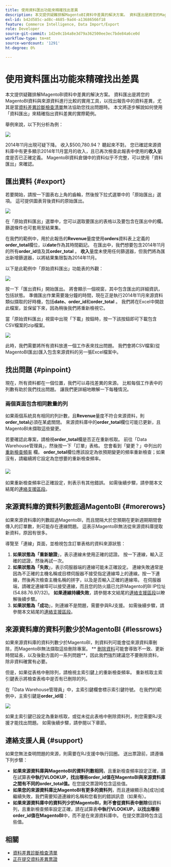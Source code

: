 ```yaml
---
title: 使用資料匯出功能來精確找出差異
description: 本文提供疑難排解MagentoBI資料中差異的解決方案。 資料匯出是將您的MagentoBI資料與來源資料進行比較的實用工具，以找出報告中的資料差異，尤其是當[資料差異診斷檢查清單](/help/troubleshooting/miscellaneous/diagnosing-a-data-discrepancy.md)無法協助您找出問題時。 本文將逐步解說如何使用「資料匯出」來精確指出資料差異的實際範例。
exl-id: b42d585c-ad8c-4685-9ad4-a13686566f18
feature: Commerce Intelligence, Data Import/Export
role: Developer
source-git-commit: 1d2e0c1b4a8e3d79a362500ee3ec7bde84a6ce0d
workflow-type: tm+mt
source-wordcount: '1291'
ht-degree: 0%

---
```


# 使用資料匯出功能來精確找出差異

本文提供疑難排解MagentoBI資料中差異的解決方案。 資料匯出是將您的MagentoBI資料與來源資料進行比較的實用工具，以找出報告中的資料差異，尤其是當[資料差異診斷檢查清單](/help/troubleshooting/miscellaneous/diagnosing-a-data-discrepancy.md)無法協助您找出問題時。 本文將逐步解說如何使用「資料匯出」來精確指出資料差異的實際範例。

舉例來說，以下列分析為例：

![](assets/Exports_Discrepancies_1.png)

2014年11月出現可疑下降。 收入$500,780.94？ 聽起來不對。 您已確認來源資料庫中有更多顯示2014年11月當月的收入，且已再次檢查此報表中使用的&#x200B;**收入**&#x200B;量度是否已正確定義。 MagentoBI資料倉儲中的資料似乎不完整，可以使用「資料匯出」來確認。

## 匯出資料 {#export}

若要開始，請按一下圖表右上角的齒輪，然後按下拉式選單中的「原始匯出」選項。 這可提供圖表背後資料的原始匯出。

![](assets/Export_Discrepancies_5.gif)

在「原始資料匯出」選單中，您可以選取要匯出的表格以及要包含在匯出中的欄。 篩選條件也可套用至結果集。

在我們的範例中，用於此報告的&#x200B;**Revenue**&#x200B;量度使用&#x200B;**orders**&#x200B;資料表上定義的&#x200B;**order\_total**&#x200B;欄位，以&#x200B;**date**&#x200B;作為其時間戳記。 在匯出中，我們想要包含2014年11月的所有&#x200B;**order\_id**&#x200B;值及其&#x200B;**order\_total** 。 **收入**&#x200B;量度未使用任何篩選器，但我們將為匯出新增篩選器，以將結果集限製為2014年11月。

以下是此範例中「原始資料匯出」功能表的外觀：

![](assets/Exports_Discrepancies_2.png)

按一下「匯出資料」開始匯出。 將會顯示一個視窗，其中包含匯出的詳細資訊，包括狀態。 準備匯出作業需要幾分鐘的時間，現在正是執行2014年11月來源資料類似擷取的好時機，包括&#x200B;**date、order\_id**&#x200B;和&#x200B;**order\_total** 。 我們將在Excel中開啟此檔案，並保留下來，因為稍後我們將重新檢視它。

當「原始資料匯出」視窗中出現「下載」按鈕時，按一下該按鈕即可下載包含CSV檔案的zip檔案。

![](assets/Export_Discrepancies_6.png)

此時，我們需要將所有資料放進一個工作表來找出問題。 我們會將CSV檔案(從MagentoBI匯出)匯入包含來源資料的另一張Excel檔案中。

## 找出問題 {#pinpoint}

現在，所有資料都在一個位置，我們可以尋找差異的來源。 比較每個工作表中的列數有助於我們找出問題。 讓我們更詳細地瞭解一下每種情況。

### 兩個頁面包含相同數量的列

如果兩個系統具有相同的列計數，且&#x200B;**Revenue**&#x200B;量度不符合來源資料，則&#x200B;**order\_total**&#x200B;必須在某處關閉。 來源資料庫中的&#x200B;**order\_total**&#x200B;欄位可能已更新，且MagentoBI未擷取這些變更。

若要確認此專案，請檢視&#x200B;**order\_total**&#x200B;欄是否正在重新核取。 前往「Data Warehouse管理員」，然後按一下「訂單」表格。 您會看到「變更？」中列出的[重新檢查頻率](https://experienceleague.adobe.com/docs/commerce-business-intelligence/mbi/analyze/warehouse-manager/cfg-data-rechecks.html) 欄。 **order\_total**&#x200B;欄位應該設定為依預期變更的頻率重新檢查；如果沒有，請繼續將它設定為您想要的重新檢查頻率。

### ![](assets/Export_Discrepancies_4.gif)

如果重新檢查頻率已正確設定，則表示有其他錯誤。 如需後續步驟，請參閱本文結尾的[連絡支援區段](#support)。

## 來源資料庫的資料列數超過MagentoBI {#morerows}

如果來源資料庫的列數超過MagentoBI，而且間隔大於您預期在更新週期期間會傳入的訂單數，則可能存在連線問題。 這表示MagentoBI無法從來源資料庫提取新資料，原因有很多。

導覽至「連線」頁面，並檢視包含訂單表格的資料來源狀態：

1. **如果狀態為「重新驗證**」，表示連線未使用正確的認證。 按一下連線，輸入正確的認證，然後再試一次。
1. **如果狀態為「失敗**」，表示伺服器端的連線可能未正確設定。 連線失敗通常是因為不正確的主機名稱或目標伺服器不接受指定連線埠上的連線。按一下連線，然後再次檢查主機名稱的拼字，以及是否輸入正確的連線埠。 在伺服器端，請確定連線埠可以接受連線，而且您的防火牆已允許Magento的BI IP位址(54.88.76.97/32)。 **如果連線持續失敗**，請參閱本文結尾的[連絡支援區段](#support)以瞭解後續步驟。
1. **如果狀態為「成功**」，則連線不是問題，需要參與RJ支援。 如需後續步驟，請參閱本文結尾的[連絡支援區段](#support)。

## 來源資料庫的資料列數少於MagentoBI {#lessrows}

如果來源資料庫的資料列數少於MagentoBI，則資料列可能會從來源資料庫刪除，而MagentoBI無法擷取這些刪除專案。 ** [刪除資料](https://experienceleague.adobe.com/docs/commerce-business-intelligence/mbi/best-practices/data/opt-db-analysis.html)可能會導致不一致、更新時間延長，以及後勤方面的一系列問題**，因此我們強烈建議您不要刪除資料，除非資料確實有必要。

但是，如果從表格中刪除列，請檢視主索引鍵上的重新檢查頻率。 重新核取主索引鍵表示將檢查表格中是否有已刪除的列。

在「Data Warehouse管理員」中，主索引鍵欄會標示索引鍵符號。 在我們的範例中，主索引鍵是&#x200B;**order\_id**&#x200B;欄：

![](assets/Export_Discrepancies_3.png)

如果主索引鍵已設定為重新核取，或從未從此表格中刪除資料列，則您需要RJ支援才能找出問題。 如需後續步驟，請參閱以下章節。

## 連絡支援人員 {#support}

如果您無法查明問題的來源，則需要在RJ支援中執行回圈。 送出票證前，請遵循下列步驟：

* **如果來源資料庫與MagentoBI的資料列數相同**，且重新檢查頻率設定正確，請在試算表&#x200B;**中執行VLOOKUP，找出哪些order\_id值在MagentoBI與來源資料庫之間有不同的order\_total值。**&#x200B;在您提交票證時包含這些值。
* **如果您的來源資料庫比MagentoBI有更多的資料列**，而且連線顯示為[成功]或繼續失敗，我們需要知道連線的名稱和您看到的錯誤訊息（如果有）。
* **如果來源資料庫中的資料列少於MagentoBI，則不會從資料表中刪除**&#x200B;個資料列，且重新檢查頻率設定正確，請在試算表&#x200B;**中執行VLOOKUP，以找出哪些order\_id值在MagentoBI**&#x200B;中，而不是在來源資料庫中。 在提交票證時包含這些值。

## 相關

* [資料差異診斷檢查清單](/help/troubleshooting/miscellaneous/diagnosing-a-data-discrepancy.md)
* [正在提交資料差異票證](https://support.magento.com/hc/en-us/articles/360016506472-Submitting-a-data-discrepancy-ticket)

